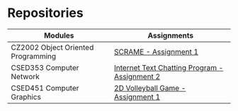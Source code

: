 # Repositories 

Modules | Assignments
------------ | -------------
CZ2002 Object Oriented Programming | [SCRAME - Assignment 1](https://github.com/jermsinarocket/OODP_Assignment)
CSED353 Computer Network | [Internet Text Chatting Program - Assignment 2](https://github.com/jermsinarocket/ComputerNetwork_Assignment2)
CSED451 Computer Graphics | [2D Volleyball Game - Assignment 1](https://github.com/jermsinarocket/ComputerGraphics_Assignment1)
